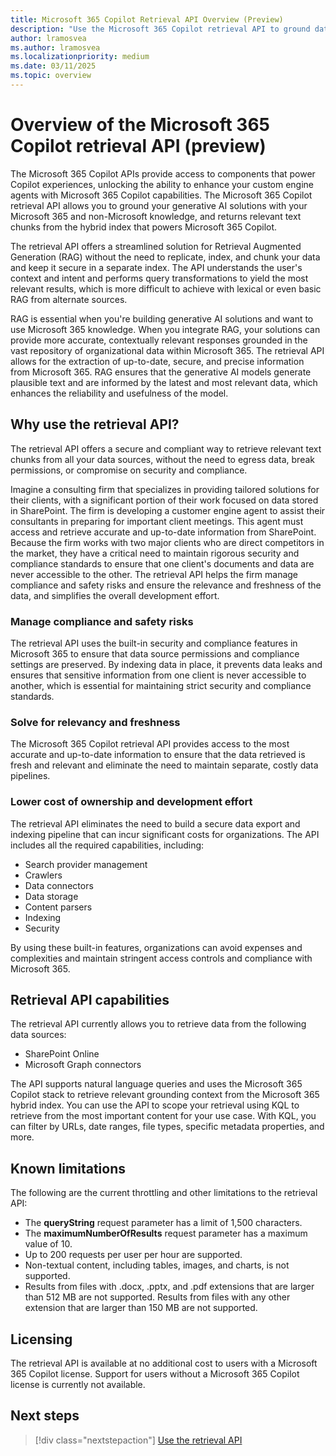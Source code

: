 ```yaml
---
title: Microsoft 365 Copilot Retrieval API Overview (Preview)
description: "Use the Microsoft 365 Copilot retrieval API to ground data for your generative AI solution. Extract relevant content from SharePoint and Microsoft Graph connectors, while complying with the access controls defined for the tenant."
author: lramosvea
ms.author: lramosvea
ms.localizationpriority: medium
ms.date: 03/11/2025
ms.topic: overview
---
```


# Overview of the Microsoft 365 Copilot retrieval API (preview)

The Microsoft 365 Copilot APIs provide access to components that power Copilot experiences, unlocking the ability to enhance your custom engine agents with Microsoft 365 Copilot capabilities. The Microsoft 365 Copilot retrieval API allows you to ground your generative AI solutions with your Microsoft 365 and non-Microsoft knowledge, and returns relevant text chunks from the hybrid index that powers Microsoft 365 Copilot.

The retrieval API offers a streamlined solution for Retrieval Augmented Generation (RAG) without the need to replicate, index, and chunk your data and keep it secure in a separate index. The API understands the user's context and intent and performs query transformations to yield the most relevant results, which is more difficult to achieve with lexical or even basic RAG from alternate sources.

RAG is essential when you're building generative AI solutions and want to use Microsoft 365 knowledge. When you integrate RAG, your solutions can provide more accurate, contextually relevant responses grounded in the vast repository of organizational data within Microsoft 365. The  retrieval API allows for the extraction of up-to-date, secure, and precise information from Microsoft 365. RAG ensures that the generative AI models generate plausible text and are informed by the latest and most relevant data, which enhances the reliability and usefulness of the model.

## Why use the retrieval API?

The retrieval API offers a secure and compliant way to retrieve relevant text chunks from all your data sources, without the need to egress data, break permissions, or compromise on security and compliance.

Imagine a consulting firm that specializes in providing tailored solutions for their clients, with a significant portion of their work focused on data stored in SharePoint. The firm is developing a customer engine agent to assist their consultants in preparing for important client meetings. This agent must access and retrieve accurate and up-to-date information from SharePoint. Because the firm works with two major clients who are direct competitors in the market, they have a critical need to maintain rigorous security and compliance standards to ensure that one client's documents and data are never accessible to the other. The retrieval API helps the firm manage compliance and safety risks and ensure the relevance and freshness of the data, and simplifies the overall development effort.

### Manage compliance and safety risks

The retrieval API uses the built-in security and compliance features in Microsoft 365 to ensure that data source permissions and compliance settings are preserved. By indexing data in place, it prevents data leaks and ensures that sensitive information from one client is never accessible to another, which is essential for maintaining strict security and compliance standards.

### Solve for relevancy and freshness

The Microsoft 365 Copilot retrieval API provides access to the most accurate and up-to-date information to ensure that the data retrieved is fresh and relevant and eliminate the need to maintain separate, costly data pipelines.

### Lower cost of ownership and development effort

The retrieval API eliminates the need to build a secure data export and indexing pipeline that can incur significant costs for organizations. The API includes all the required capabilities, including:

- Search provider management
- Crawlers
- Data connectors
- Data storage
- Content parsers
- Indexing
- Security

By using these built-in features, organizations can avoid expenses and complexities and maintain stringent access controls and compliance with Microsoft 365.

## Retrieval API capabilities

The retrieval API currently allows you to retrieve data from the following data sources:

- SharePoint Online
- Microsoft Graph connectors

The API supports natural language queries and uses the Microsoft 365 Copilot stack to retrieve relevant grounding context from the Microsoft 365 hybrid index. You can use the API to scope your retrieval using KQL to retrieve from the most important content for your use case. With KQL, you can filter by URLs, date ranges, file types, specific metadata properties, and more.

## Known limitations

The following are the current throttling and other limitations to the retrieval API:

- The **queryString** request parameter has a limit of 1,500 characters.
- The **maximumNumberOfResults** request parameter has a maximum value of 10.
- Up to 200 requests per user per hour are supported.
- Non-textual content, including tables, images, and charts, is not supported.
- Results from files with .docx, .pptx, and .pdf extensions that are larger than 512 MB are not supported. Results from files with any other extension that are larger than 150 MB are not supported.

## Licensing

The retrieval API is available at no additional cost to users with a Microsoft 365 Copilot license. Support for users without a Microsoft 365 Copilot license is currently not available.

## Next steps

> [!div class="nextstepaction"]
> [Use the retrieval API](../api-reference/beta/api/copilotroot-retrieval.md)
